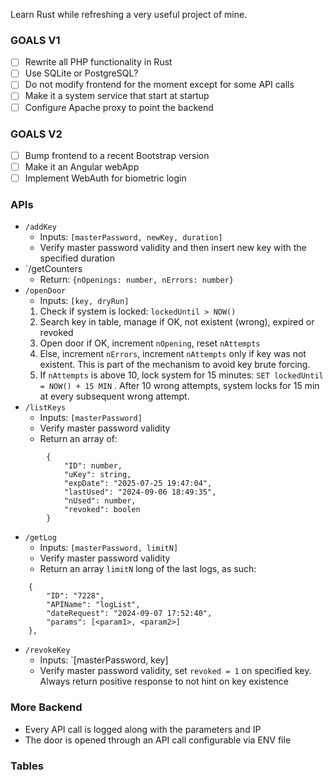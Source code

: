 Learn Rust while refreshing a very useful project of mine. 
### GOALS V1
- [ ] Rewrite all PHP functionality in Rust
- [ ] Use SQLite or PostgreSQL?
- [ ] Do not modify frontend for the moment except for some API calls
- [ ] Make it a system service that start at startup
- [ ] Configure Apache proxy to point the backend
### GOALS V2
- [ ] Bump frontend to a recent Bootstrap version
- [ ] Make it an Angular webApp
- [ ] Implement WebAuth for biometric login

### APIs
- `/addKey`
	- Inputs: `[masterPassword, newKey, duration]`
	- Verify master password validity and then insert new key with the specified duration
- `/getCounters
	- Return: `{nOpenings: number, nErrors: number}`
- `/openDoor`
	- Inputs: `[key, dryRun]`
	1. Check if system is locked: `lockedUntil > NOW()`
	2. Search key in table, manage if OK, not existent (wrong), expired or revoked
	3. Open door if OK, increment `nOpening`, reset `nAttempts`
	4. Else, increment `nErrors`, increment `nAttempts` only if key was not existent. This is part of the mechanism to avoid key brute forcing. 
	5. If `nAttempts` is above 10, lock system for 15 minutes: `SET lockedUntil = NOW() + 15 MIN` .  After 10 wrong attempts, system locks for 15 min at every subsequent wrong attempt.
- `/listKeys`
	- Inputs: `[masterPassword]`
	- Verify master password validity
	- Return an array of: 
```
		{
	        "ID": number,
	        "uKey": string,
	        "expDate": "2025-07-25 19:47:04",
	        "lastUsed": "2024-09-06 18:49:35",
	        "nUsed": number,
	        "revoked": boolen
		}
```
- `/getLog`
	- Inputs: `[masterPassword, limitN]`
	- Verify master password validity
	- Return an array `limitN` long of the last logs, as such:
```
    {
        "ID": "7228",
        "APIName": "logList",
        "dateRequest": "2024-09-07 17:52:40",
        "params": [<param1>, <param2>]
    },
```
- `/revokeKey`
	- Inputs: `[masterPassword, key]
	- Verify master password validity, set `revoked = 1` on specified key. Always return positive response to not hint on key existence 

### More Backend
- Every API call is logged along with the parameters and IP
- The door is opened through an API call configurable via ENV file

### Tables